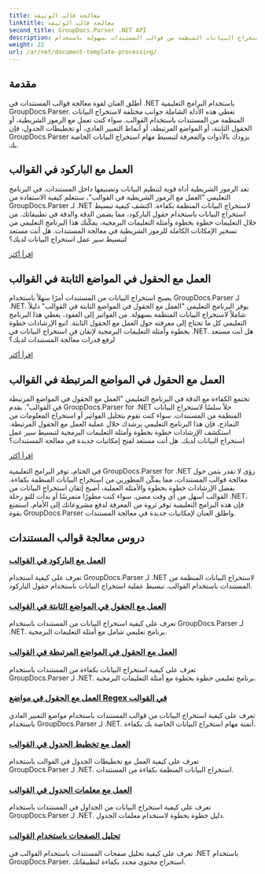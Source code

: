 ```yaml
---
title: معالجة قالب الوثيقة
linktitle: معالجة قالب الوثيقة
second_title: GroupDocs.Parser .NET API
description: قم باستخراج البيانات المنظمة من قوالب المستندات بسهولة باستخدام GroupDocs.Parser لـ .NET. تعلم كيفية العمل مع الرموز الشريطية والحقول والتعبير العادي وتخطيطات الجدول.
weight: 22
url: /ar/net/document-template-processing/
---
```


## مقدمة

أطلق العنان لقوة معالجة قوالب المستندات في .NET باستخدام البرامج التعليمية GroupDocs.Parser. تغطي هذه الأدلة الشاملة جوانب مختلفة لاستخراج البيانات المنظمة من المستندات باستخدام القوالب. سواء كنت تعمل مع الرموز الشريطية، أو الحقول الثابتة، أو المواضع المرتبطة، أو أنماط التعبير العادي، أو تخطيطات الجدول، فإن GroupDocs.Parser يزودك بالأدوات والمعرفة لتبسيط مهام استخراج البيانات الخاصة بك.

## العمل مع الباركود في القوالب

تعد الرموز الشريطية أداة قوية لتنظيم البيانات وتصنيفها داخل المستندات. في البرنامج التعليمي "العمل مع الرموز الشريطية في القوالب"، ستتعلم كيفية الاستفادة من GroupDocs.Parser لـ .NET لاستخراج البيانات المنظمة بكفاءة. اكتشف كيفية تبسيط استخراج البيانات باستخدام حقول الباركود، مما يضمن الدقة والدقة في تطبيقاتك. من خلال التعليمات خطوة بخطوة وأمثلة التعليمات البرمجية، يمكّنك هذا البرنامج التعليمي من تسخير الإمكانات الكاملة للرموز الشريطية في معالجة المستندات. هل أنت مستعد لتبسيط سير عمل استخراج البيانات لديك؟

[اقرأ أكثر](./working-with-barcodes-in-templates/)

## العمل مع الحقول في المواضع الثابتة في القوالب

يصبح استخراج البيانات من المستندات أمرًا سهلاً باستخدام GroupDocs.Parser لـ .NET. يوفر البرنامج التعليمي "العمل مع الحقول في المواضع الثابتة في القوالب" دليلاً شاملاً لاستخراج البيانات المنظمة بسهولة. من الفواتير إلى العقود، يغطي هذا البرنامج التعليمي كل ما تحتاج إلى معرفته حول العمل مع الحقول الثابتة. اتبع الإرشادات خطوة بخطوة وأمثلة التعليمات البرمجية لإتقان فن استخراج البيانات في .NET. هل أنت مستعد لرفع قدرات معالجة المستندات لديك؟

[اقرأ أكثر](./working-with-fields-at-fixed-positions-in-templates/)

## العمل مع الحقول في المواضع المرتبطة في القوالب

تجتمع الكفاءة مع الدقة في البرنامج التعليمي "العمل مع الحقول في المواضع المرتبطة في القوالب". يقدم GroupDocs.Parser for .NET حلاً سلسًا لاستخراج البيانات المنظمة من المستندات. سواء كنت تقوم بتحليل الفواتير أو استخراج المعلومات من النماذج، فإن هذا البرنامج التعليمي يرشدك خلال عملية العمل مع الحقول المرتبطة. استكشف الإرشادات خطوة بخطوة وأمثلة التعليمات البرمجية لتبسيط سير عمل استخراج البيانات لديك. هل أنت مستعد لفتح إمكانيات جديدة في معالجة المستندات؟

[اقرأ أكثر](./working-with-fields-at-linked-positions-in-templates/)

في الختام، توفر البرامج التعليمية GroupDocs.Parser for .NET رؤى لا تقدر بثمن حول معالجة قوالب المستندات، مما يمكّن المطورين من استخراج البيانات المنظمة بكفاءة. بفضل الإرشادات خطوة بخطوة والأمثلة العملية، أصبح إتقان استخراج البيانات من القوالب أسهل من أي وقت مضى. سواء كنت مطورًا متمرسًا أو بدأت للتو رحلة .NET، فإن هذه البرامج التعليمية توفر ثروة من المعرفة لدفع مشروعاتك إلى الأمام. استمتع بقوة GroupDocs.Parser واطلق العنان لإمكانيات جديدة في معالجة المستندات.

## دروس معالجة قوالب المستندات
### [العمل مع الباركود في القوالب](./working-with-barcodes-in-templates/)
تعرف على كيفية استخدام GroupDocs.Parser لـ .NET لاستخراج البيانات المنظمة من المستندات باستخدام القوالب. تبسيط عملية استخراج البيانات باستخدام حقول الباركود.
### [العمل مع الحقول في المواضع الثابتة في القوالب](./working-with-fields-at-fixed-positions-in-templates/)
تعرف على كيفية استخراج البيانات من المستندات باستخدام GroupDocs.Parser لـ .NET. برنامج تعليمي شامل مع أمثلة التعليمات البرمجية.
### [العمل مع الحقول في المواضع المرتبطة في القوالب](./working-with-fields-at-linked-positions-in-templates/)
تعرف على كيفية استخراج البيانات بكفاءة من المستندات باستخدام GroupDocs.Parser لـ .NET. برنامج تعليمي خطوة بخطوة مع أمثلة التعليمات البرمجية.
### [العمل مع الحقول في مواضع Regex في القوالب](./working-with-fields-at-regex-positions-in-templates/)
تعرف على كيفية استخراج البيانات من قوالب المستندات باستخدام مواضع التعبير العادي باستخدام GroupDocs.Parser لـ .NET. أتمتة مهام استخراج البيانات الخاصة بك بكفاءة.
### [العمل مع تخطيط الجدول في القوالب](./working-with-table-layout-in-templates/)
تعرف على كيفية العمل مع تخطيطات الجدول في القوالب باستخدام GroupDocs.Parser لـ .NET. استخراج البيانات المنظمة بكفاءة من المستندات.
### [العمل مع معلمات الجدول في القوالب](./working-with-table-parameters-in-templates/)
تعرف على كيفية استخراج البيانات من الجداول في المستندات باستخدام GroupDocs.Parser لـ .NET. دليل خطوة بخطوة لاستخدام معلمات الجدول.
### [تحليل الصفحات باستخدام القوالب](./parse-pages-using-templates/)
تعرف على كيفية تحليل صفحات المستندات باستخدام القوالب في .NET باستخدام GroupDocs.Parser. استخراج محتوى محدد بكفاءة لتطبيقاتك.